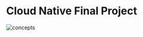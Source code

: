 # Cloud Native Final Project

![concepts](https://github.com/user-attachments/assets/580a2b35-f631-409d-8309-05f06f8e2da1)

